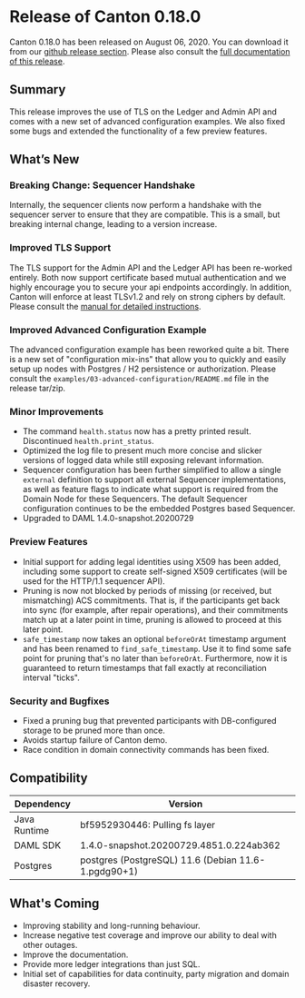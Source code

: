 # Release of Canton 0.18.0

Canton 0.18.0 has been released on August 06, 2020. You can download it from our
[github release section](https://github.com/digital-asset/canton/releases/tag/v0.18.0). Please also
consult the [full documentation of this release](https://www.canton.io/docs/0.18.0/user-manual/index.html).

## Summary

This release improves the use of TLS on the Ledger and Admin API and comes
with a new set of advanced configuration examples. We also fixed some bugs and
extended the functionality of a few preview features.

## What’s New

### Breaking Change: Sequencer Handshake

Internally, the sequencer clients now perform a handshake with the sequencer server to ensure that they are compatible. This is a small, but breaking internal change, leading to a version increase.

### Improved TLS Support

The TLS support for the Admin API and the Ledger API has been re-worked entirely. Both now support certificate based mutual authentication and we highly encourage you to secure your api endpoints accordingly.
In addition, Canton will enforce at least TLSv1.2 and rely on strong ciphers by default. Please consult the [manual for detailed instructions](https://www.canton.io/docs/0.18.0/user-manual/usermanual/static_conf.html#tls-configuration).

### Improved Advanced Configuration Example

The advanced configuration example has been reworked quite a bit. There is a new set of "configuration mix-ins" that allow you to quickly and easily setup up nodes with Postgres / H2 persistence or authorization.
Please consult the `examples/03-advanced-configuration/README.md` file in the release tar/zip.

### Minor Improvements
- The command `health.status` now has a pretty printed result. Discontinued `health.print_status`.
- Optimized the log file to present much more concise and slicker versions of logged data while still exposing relevant information.
- Sequencer configuration has been further simplified to allow a single `external` definition to support all external Sequencer implementations, as well as feature flags to indicate what support is required from the Domain Node for these Sequencers. The default Sequencer configuration continues to be the embedded Postgres based Sequencer.
- Upgraded to DAML 1.4.0-snapshot.20200729

### Preview Features
- Initial support for adding legal identities using X509 has been added, including some support to create self-signed X509 certificates (will be used for the HTTP/1.1 sequencer API).
- Pruning is now not blocked by periods of missing (or received, but mismatching) ACS commitments. That is, if the participants get back into sync (for example, after repair operations), and their commitments match up at a later point in time, pruning is allowed to proceed at this later point.
- `safe_timestamp` now takes an optional `beforeOrAt` timestamp argument and has been renamed to `find_safe_timestamp`. Use it to find some safe point for pruning that's no later than `beforeOrAt`. Furthermore, now it is guaranteed to return timestamps that fall exactly at reconciliation interval "ticks".

### Security and Bugfixes
- Fixed a pruning bug that prevented participants with DB-configured storage to be pruned more than once.
- Avoids startup failure of Canton demo.
- Race condition in domain connectivity commands has been fixed.

## Compatibility

| Dependency   | Version                                            |
| ------------ | -------------------------------------------------- |
| Java Runtime | bf5952930446: Pulling fs layer |
| DAML SDK     | 1.4.0-snapshot.20200729.4851.0.224ab362 |
| Postgres     | postgres (PostgreSQL) 11.6 (Debian 11.6-1.pgdg90+1) |

## What's Coming

- Improving stability and long-running behaviour.
- Increase negative test coverage and improve our ability to deal with other outages.
- Improve the documentation.
- Provide more ledger integrations than just SQL.
- Initial set of capabilities for data continuity, party migration and domain disaster recovery.
